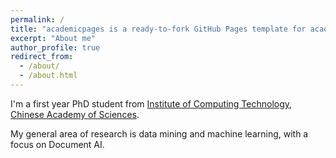 ```yaml
---
permalink: /
title: "academicpages is a ready-to-fork GitHub Pages template for academic personal websites"
excerpt: "About me"
author_profile: true
redirect_from: 
  - /about/
  - /about.html
---
```


I'm a first year PhD student from [Institute of Computing Technology](http://www.ict.ac.cn/), [Chinese Academy of Sciences](http://www.cas.ac.cn/).

My general area of research is data mining and machine learning, with a focus on Document AI.

